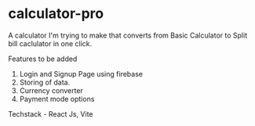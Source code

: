 # calculator-pro

A calculator I'm trying to make that converts from Basic Calculator to Split bill caclulator in one click.

Features to be added
1. Login and Signup Page using firebase
2. Storing of data.
3. Currency converter
4. Payment mode options



 
Techstack - React Js, Vite 
